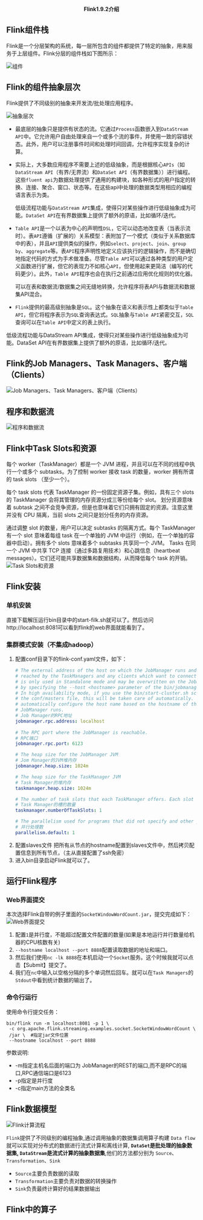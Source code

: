 <div style="text-align: center;"><b>Flink1.9.2介绍</b></div>

## Flink组件栈
Flink是一个分层架构的系统，每一层所包含的组件都提供了特定的抽象，用来服务于上层组件。Flink分层的组件栈如下图所示：

![组件](./img/flink-component-stack.png)

## Flink的组件抽象层次

Flink提供了不同级别的抽象来开发流/批处理应用程序。

![抽象层次](./img/levels_of_abstraction.svg)
* 最底层的抽象只是提供有状态的流。它通过`Process`函数嵌入到`DataStream API`中。它允许用户自由处理来自一个或多个流的事件，并使用一致的容错状态。此外，用户可以注册事件时间和处理时间回调，允许程序实现复杂的计算。
* 实际上，大多数应用程序不需要上述的低级抽象，而是根据核心`APIs`（如`DataStream API`（有界/无界流）和`DataSet API`（有界数据集））进行编程。这些`fluent api`为数据处理提供了通用的构建块，如各种形式的用户指定的转换、连接、聚合、窗口、状态等。在这些api中处理的数据类型用相应的编程语言表示为类。
  
  低级流程功能与`DataStream API`集成，使得只对某些操作进行低级抽象成为可能。`DataSet API`在有界数据集上提供了额外的原语，比如循环/迭代。
  
* `Table API`是一个以表为中心的声明性`DSL`，它可以动态地改变表（当表示流时）。表`API`遵循（扩展的）关系模型：表附加了一个模式（类似于关系数据库中的表），并且`API`提供类似的操作，例如`select`、`project`、`join`、`group by`、`aggregate`等。表`API`程序声明性地定义应该执行的逻辑操作，而不是确切地指定代码的方式为手术做准备。尽管`Table API`可以通过各种类型的用户定义函数进行扩展，但它的表现力不如核心`API`，但使用起来更简洁（编写的代码更少）。此外，`Table API`程序也会在执行之前通过应用优化规则的优化器。
   
   可以在表和数据流/数据集之间无缝地转换，允许程序将表API与数据流和数据集API混合。
* `Flink`提供的最高级别抽象是`SQL`。这个抽象在语义和表示性上都类似于`Table API`，但它将程序表示为`SQL`查询表达式。`SQL`抽象与`Table API`紧密交互，`SQL`查询可以在`Table API`中定义的表上执行。



低级流程功能与DataStream API集成，使得只对某些操作进行低级抽象成为可能。DataSet API在有界数据集上提供了额外的原语，比如循环/迭代。

## Flink的Job Managers、Task Managers、客户端（Clients）
![Job Managers、Task Managers、客户端（Clients）](./img/processes.svg)
## 程序和数据流
![程序和数据流](./img/program_dataflow.svg)
## Flink中Task Slots和资源
每个 worker（TaskManager）都是一个 JVM 进程，并且可以在不同的线程中执行一个或多个 subtasks。为了控制 worker 接收 task 的数量，worker 拥有所谓的 task slots （至少一个）。

每个 task slots 代表 TaskManager 的一份固定资源子集。例如，具有三个 slots 的 TaskManager 会将其管理的内存资源分成三等份给每个 slot。 划分资源意味着 subtask 之间不会竞争资源，但是也意味着它们只拥有固定的资源。注意这里并没有 CPU 隔离，当前 slots 之间只是划分任务的内存资源。

通过调整 slot 的数量，用户可以决定 subtasks 的隔离方式。每个 TaskManager 有一个 slot 意味着每组 task 在一个单独的 JVM 中运行（例如，在一个单独的容器中启动）。拥有多个 slots 意味着多个 subtasks 共享同一个 JVM。 Tasks 在同一个 JVM 中共享 TCP 连接（通过多路复用技术）和心跳信息（heartbeat messages）。它们还可能共享数据集和数据结构，从而降低每个 task 的开销。
![Task Slots和资源](./img/tasks_slots.svg)
## Flink安装
### 单机安装
直接下载解压运行bin目录中的start-filk.sh就可以了。然后访问http://localhost:8081可以看到flink的web界面就能看到了。
### 集群模式安装（不集成hadoop）
1. 配置conf目录下的flink-conf.yaml文件，如下：
    ```yaml
    # The external address of the host on which the JobManager runs and can be
    # reached by the TaskManagers and any clients which want to connect. This setting
    # is only used in Standalone mode and may be overwritten on the JobManager side
    # by specifying the --host <hostname> parameter of the bin/jobmanager.sh executable.
    # In high availability mode, if you use the bin/start-cluster.sh script and setup
    # the conf/masters file, this will be taken care of automatically. Yarn/Mesos
    # automatically configure the host name based on the hostname of the node where the
    # JobManager runs.
    # Job Manager的RPC地址
    jobmanager.rpc.address: localhost
     
    # The RPC port where the JobManager is reachable.
    # RPC端口
    jobmanager.rpc.port: 6123
    
    # The heap size for the JobManager JVM 
    # Jom Manager的JVM堆内存
    jobmanager.heap.size: 1024m
    
    # The heap size for the TaskManager JVM
    # Task Manager的堆内存
    taskmanager.heap.size: 1024m
    
    # The number of task slots that each TaskManager offers. Each slot runs one parallel pipeline.
    # Task Manager的槽的数量
    taskmanager.numberOfTaskSlots: 1
    
    # The parallelism used for programs that did not specify and other parallelism.
    # 并行处理数
    parallelism.default: 1
    ```
2. 配置slaves文件
把所有从节点的hostname配置到slaves文件中，然后拷贝配置信息到所有节点，（主从直接配置了ssh免密）
3. 进入bin目录启动Flink就可以了。

## 运行Flink程序
### Web界面提交
本次选择Flink自带的例子里面的`SocketWindowWordCount.jar`，提交完成如下：
![Web界面提交](./img/1.png)
1. 配置`1`是并行度，不能超过配置文件配置的数量(如果是本地运行并行数量给机器的CPU核数有关)
2. `--hostname localhost --port 8888`配置读取数据的地址和端口。
3. 然后我们使用`nc -lk 8888`在本机启动一个`Socket`服务。这个时候我就可以点击【Submit】提交了。
4. 我们在`nc`中输入以空格分隔的多个单词然后回车。就可以在`Task Managers`的`Stdout`中看到统计数据的输出了。
### 命令行运行

使用命令行提交任务：
```shell script
bin/flink run -m localhost:8081 -p 1 \
 -c org.apache.flink.streaming.examples.socket.SocketWindowWordCount \
 /jar \  #指定jar文件位置
 --hostname localhost --port 8888
```

参数说明:
 * -m指定主机名后面的端口为 JobManager的REST的端口,而不是RPC的端口,RPC通信端口是6123
 * -p指定是并行度
 * -c指定main方法的全类名
 
## Flink数据模型
![Flink计算流程](./img/2.png)

`Flink`提供了不同级别的编程抽象,通过调用抽象的数据集调用算子构建 `Data flow`就可以实现对分布式的数据进行流式计算和离线计算, 
**`DataSet`是批处理的抽象数据集, `DataStream`是流式计算的抽象数据集**,他们的方法都分别为 `Source`、 `Transformation`、`Sink`
* `Source`主要负责数据的读取
* `Transformation`主要负责对数据的转换操作
* `Sink`负责最终计算好的结果数据输出

## Flink中的算子